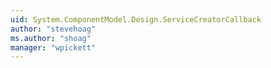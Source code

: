 ```yaml
---
uid: System.ComponentModel.Design.ServiceCreatorCallback
author: "stevehoag"
ms.author: "shoag"
manager: "wpickett"
---
```

